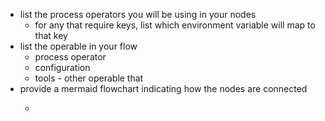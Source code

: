 - list the process operators you will be using in your nodes
	- for any that require keys, list which environment variable will map to that key
- list the operable in your flow
	- process operator
	- configuration
	- tools - other operable that
- provide a mermaid flowchart indicating how the nodes are connected
	- ```javascript
	  ```